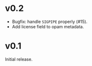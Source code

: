 # v0.2

- Bugfix: handle `SIGPIPE` properly (#15).
- Add license field to opam metadata.

# v0.1

Initial release.
